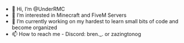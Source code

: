 - 👋 Hi, I’m @UnderRMC
- 👀 I’m interested in Minecraft and FiveM Servers
- 🌱 I’m currently working on my hardest to learn small bits of code and become organized
- 📫 How to reach me - Discord: bren._. or zazingtonog


